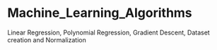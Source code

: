 # Machine_Learning_Algorithms
Linear Regression, Polynomial Regression, Gradient Descent, Dataset creation and Normalization
